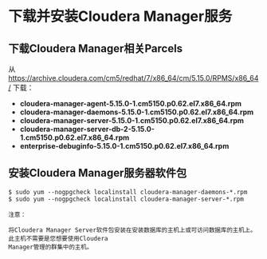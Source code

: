 下载并安装Cloudera Manager服务
================================================================================
## 下载Cloudera Manager相关Parcels
从 https://archive.cloudera.com/cm5/redhat/7/x86_64/cm/5.15.0/RPMS/x86_64/ 下载：
+ **cloudera-manager-agent-5.15.0-1.cm5150.p0.62.el7.x86_64.rpm**
+ **cloudera-manager-daemons-5.15.0-1.cm5150.p0.62.el7.x86_64.rpm**
+ **cloudera-manager-server-5.15.0-1.cm5150.p0.62.el7.x86_64.rpm**
+ **cloudera-manager-server-db-2-5.15.0-1.cm5150.p0.62.el7.x86_64.rpm**
+ **enterprise-debuginfo-5.15.0-1.cm5150.p0.62.el7.x86_64.rpm**

## 安装Cloudera Manager服务器软件包
```shell
$ sudo yum --nogpgcheck localinstall cloudera-manager-daemons-*.rpm
$ sudo yum --nogpgcheck localinstall cloudera-manager-server-*.rpm
```
```
注意：

将Cloudera Manager Server软件包安装在安装数据库的主机上或可访问数据库的主机上。此主机不需要是您想要使用Cloudera
Manager管理的群集中的主机。
```
